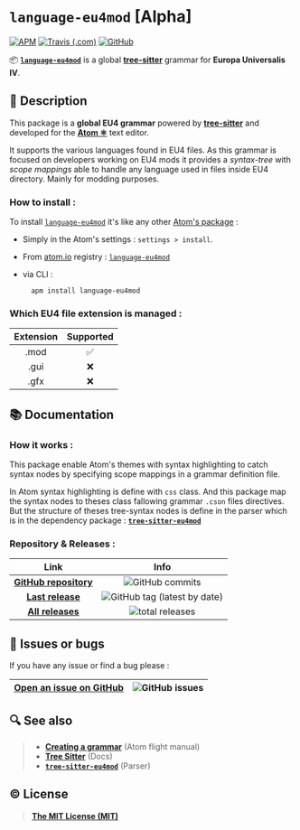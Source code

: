 # `language-eu4mod` [Alpha]

[![APM](https://img.shields.io/apm/v/language-eu4mod?color=%23147dce&logo=atom&logoColor=%2380f2a6)](https://atom.io/packages/language-eu4mod) [![Travis (.com)](https://img.shields.io/travis/com/Coyote-31/language-eu4mod?label=Atom%20CI&logo=Travis&color=%234bb522)](https://travis-ci.com/github/Coyote-31/language-eu4mod) [![GitHub](https://img.shields.io/github/license/Coyote-31/language-eu4mod?color=%230f1014)](https://img.shields.io/github/license/Coyote-31/language-eu4mod)

📦 [**`language-eu4mod`**](https://atom.io/packages/language-eu4mod) is a global **[tree-sitter](http://tree-sitter.github.io/tree-sitter/)** grammar for **Europa Universalis IV**.

## 📄 Description

This package is a **global EU4 grammar** powered by **[tree-sitter](http://tree-sitter.github.io/tree-sitter/)** and developed for the **[Atom ⚛️](https://atom.io)** text editor.

It supports the various languages found in EU4 files. As this grammar is focused on developers working on EU4 mods it provides a *syntax-tree* with *scope mappings* able to handle any language used in files inside EU4 directory. Mainly for modding purposes.

### How to install :

To install [`language-eu4mod`](https://atom.io/packages/language-eu4mod) it's like any other [Atom's package](https://flight-manual.atom.io/using-atom/sections/atom-packages/) :
- Simply in the Atom's settings : `settings > install`.
- From [atom.io](https://atom.io/packages/) registry : [`language-eu4mod`](https://atom.io/packages/language-eu4mod)
- via CLI  :

        apm install language-eu4mod



### Which EU4 file extension is managed :

| Extension | Supported |
|  :---:    |   :---:   |
|   .mod    |    ✅     |
|   .gui    |    ❌     |
|   .gfx    |    ❌     |


## 📚 Documentation

### How it works :

This package enable Atom's themes with syntax highlighting to catch syntax nodes by specifying scope mappings in a grammar definition file.

In Atom syntax highlighting is define with `css` class. And this package map the syntax nodes to theses class fallowing grammar `.cson` files directives. But the structure of theses tree-syntax nodes is define in the parser which is in the dependency package : **[`tree-sitter-eu4mod`](https://github.com/Coyote-31/tree-sitter-eu4mod#readme)**


### Repository & Releases :

| Link | Info |
|    :---:     |   :---:   |
**[GitHub repository](https://github.com/Coyote-31/language-eu4mod)** | ![GitHub commits](https://badgen.net/github/commits/Coyote-31/language-eu4mod?icon=git&label=total%20commits)
**[Last release](https://github.com/Coyote-31/language-eu4mod/releases/latest)** | ![GitHub tag (latest by date)](https://badgen.net/github/tag/Coyote-31/language-eu4mod?icon=atom&label=last%20release)
**[All releases](https://github.com/Coyote-31/language-eu4mod/releases)** | ![total releases](https://badgen.net/github/tags/Coyote-31/language-eu4mod?icon=npm&label=total%20releases)


## 🐛 Issues or bugs


If you have any issue or find a bug please :

| **[Open an issue on GitHub](https://github.com/Coyote-31/language-eu4mod/issues)** | ![GitHub issues](https://img.shields.io/github/issues/Coyote-31/language-eu4mod?logo=github) |
|    :---:     |   :---:   |

## 🔍 See also

> - **[Creating a grammar](https://flight-manual.atom.io/hacking-atom/sections/creating-a-grammar/)** (Atom flight manual)
> - **[Tree Sitter](https://tree-sitter.github.io/tree-sitter/)** (Docs)
> - **[`tree-sitter-eu4mod`](https://github.com/Coyote-31/tree-sitter-eu4mod#readme)**  (Parser)

## ©️ License

> **[The MIT License (MIT)](https://github.com/Coyote-31/language-eu4mod/blob/master/LICENSE)**
